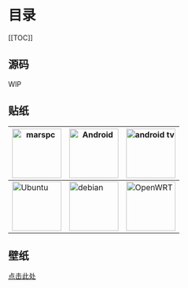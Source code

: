 # 目录

[[TOC]]

## 源码

WIP

## 贴纸

| <img alt="marspc" src="/images/icons/marspc.png" width="100px">        | <img alt="Android" src="/images/icons/marspc&and.png" width="100px"> | <img alt="android tv" src="/images/icons/marspc&atv.png" width="100px"> |
| ---------------------------------------------------------------------- | -------------------------------------------------------------------- | ----------------------------------------------------------------------- |
| <img alt="Ubuntu" src="/images/icons/marspc&ubuntu.png" width="100px"> | <img alt="debian" src="/images/icons/marspc&deb.png" width="100px">  | <img alt="OpenWRT" src="/images/icons/marspc&owrt.png" width="100px">   |

## 壁纸

[点击此处](/resources/wallpapers.md)
